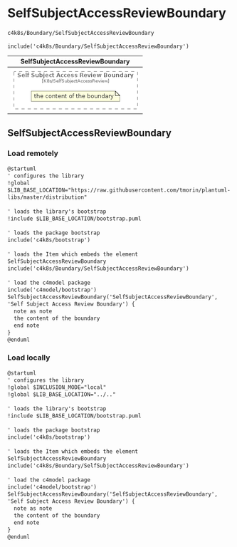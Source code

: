 # SelfSubjectAccessReviewBoundary


```text
c4k8s/Boundary/SelfSubjectAccessReviewBoundary
```

```text
include('c4k8s/Boundary/SelfSubjectAccessReviewBoundary')
```



| SelfSubjectAccessReviewBoundary |
| :---: |
| ![illustration for SelfSubjectAccessReviewBoundary](../../c4k8s/Boundary/SelfSubjectAccessReviewBoundary.Local.png) |




## SelfSubjectAccessReviewBoundary

### Load remotely
```plantuml
@startuml
' configures the library
!global $LIB_BASE_LOCATION="https://raw.githubusercontent.com/tmorin/plantuml-libs/master/distribution"

' loads the library's bootstrap
!include $LIB_BASE_LOCATION/bootstrap.puml

' loads the package bootstrap
include('c4k8s/bootstrap')

' loads the Item which embeds the element SelfSubjectAccessReviewBoundary
include('c4k8s/Boundary/SelfSubjectAccessReviewBoundary')

' load the c4model package
include('c4model/bootstrap')
SelfSubjectAccessReviewBoundary('SelfSubjectAccessReviewBoundary', 'Self Subject Access Review Boundary') {
  note as note
  the content of the boundary
  end note
}
@enduml
```

### Load locally
```plantuml
@startuml
' configures the library
!global $INCLUSION_MODE="local"
!global $LIB_BASE_LOCATION="../.."

' loads the library's bootstrap
!include $LIB_BASE_LOCATION/bootstrap.puml

' loads the package bootstrap
include('c4k8s/bootstrap')

' loads the Item which embeds the element SelfSubjectAccessReviewBoundary
include('c4k8s/Boundary/SelfSubjectAccessReviewBoundary')

' load the c4model package
include('c4model/bootstrap')
SelfSubjectAccessReviewBoundary('SelfSubjectAccessReviewBoundary', 'Self Subject Access Review Boundary') {
  note as note
  the content of the boundary
  end note
}
@enduml
```

